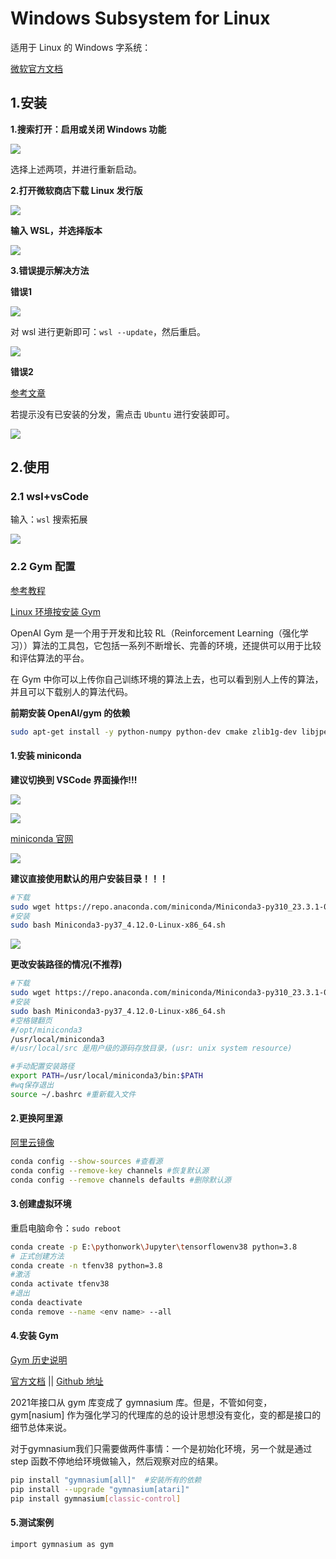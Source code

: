 # Windows Subsystem for Linux

适用于 Linux 的 Windows 字系统：

[微软官方文档](https://learn.microsoft.com/zh-cn/windows/wsl/)

## 1.安装

**1.搜索打开：启用或关闭 Windows 功能**

![](img/01.jpg)

选择上述两项，并进行重新启动。

**2.打开微软商店下载 Linux 发行版**

![](img/02.jpg)

**输入 WSL，并选择版本**

![](img/03.jpg)

**3.错误提示解决方法**

**错误1**

![](img/04.jpg)

对 wsl 进行更新即可：`wsl --update`，然后重启。

![](img/05.jpg)

**错误2**

[参考文章](https://zhuanlan.zhihu.com/p/612154391)

若提示没有已安装的分发，需点击 `Ubuntu` 进行安装即可。

![](img/06.jpg)

## 2.使用

### 2.1 wsl+vsCode

输入：`wsl` 搜索拓展

![](img/07.jpg)

### 2.2 Gym 配置

[参考教程](https://cloud.tencent.com/developer/article/1835263)

[Linux 环境按安装 Gym](https://www.jianshu.com/p/536d300a397e)

OpenAI Gym 是一个用于开发和比较 RL（Reinforcement Learning（强化学习））算法的工具包，它包括一系列不断增长、完善的环境，还提供可以用于比较和评估算法的平台。

在 Gym 中你可以上传你自己训练环境的算法上去，也可以看到别人上传的算法，并且可以下载别人的算法代码。

**前期安装 OpenAI/gym 的依赖**

```bash
sudo apt-get install -y python-numpy python-dev cmake zlib1g-dev libjpeg-dev xvfb ffmpeg xorg-dev python-opengl libboost-all-dev libsdl2-dev swig
```

#### 1.安装 miniconda

**建议切换到 VSCode 界面操作!!!**

![](img/31.jpg)

![](img/32.jpg)

[miniconda 官网](https://docs.conda.io/en/latest/miniconda.html#)

![](img/29.jpg)

**建议直接使用默认的用户安装目录！！！**

```bash
#下载
sudo wget https://repo.anaconda.com/miniconda/Miniconda3-py310_23.3.1-0-Linux-x86_64.sh
#安装
sudo bash Miniconda3-py37_4.12.0-Linux-x86_64.sh
```

![](img/30.jpg)



**更改安装路径的情况(不推荐)**

```bash
#下载
sudo wget https://repo.anaconda.com/miniconda/Miniconda3-py310_23.3.1-0-Linux-x86_64.sh
#安装
sudo bash Miniconda3-py37_4.12.0-Linux-x86_64.sh
#空格键翻页
#/opt/miniconda3
/usr/local/miniconda3
#/usr/local/src 是用户级的源码存放目录，(usr: unix system resource)

#手动配置安装路径
export PATH=/usr/local/miniconda3/bin:$PATH
#wq保存退出
source ~/.bashrc #重新载入文件
```

#### 2.更换阿里源

[阿里云镜像](https://developer.aliyun.com/mirror/anaconda?spm=a2c6h.13651102.0.0.5bfd1b11c4pvr9)

```bash
conda config --show-sources #查看源
conda config --remove-key channels #恢复默认源
conda config --remove channels defaults #删除默认源
```

#### 3.创建虚拟环境

重启电脑命令：`sudo reboot`

```bash
conda create -p E:\pythonwork\Jupyter\tensorflowenv38 python=3.8 
# 正式创建方法
conda create -n tfenv38 python=3.8
#激活
conda activate tfenv38
#退出
conda deactivate
conda remove --name <env name> --all
```

#### 4.安装 Gym

[Gym 历史说明](https://it.cha138.com/javascript/show-1976535.html)

[官方文档](https://gymnasium.farama.org/) || [Github 地址](https://github.com/Farama-Foundation/Gymnasium)

2021年接口从 gym 库变成了 gymnasium 库。但是，不管如何变，gym[nasium] 作为强化学习的代理库的总的设计思想没有变化，变的都是接口的细节总体来说。

对于gymnasium我们只需要做两件事情：一个是初始化环境，另一个就是通过 step 函数不停地给环境做输入，然后观察对应的结果。

```bash
pip install "gymnasium[all]"  #安装所有的依赖
pip install --upgrade "gymnasium[atari]"
pip install gymnasium[classic-control]
```

#### 5.测试案例

```bash
import gymnasium as gym
```













